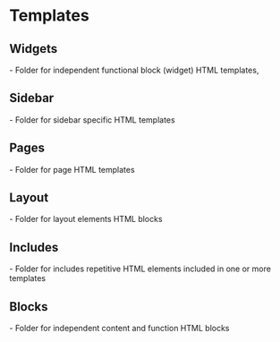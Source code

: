 Templates
==========

<h2>Widgets</h2>
- Folder for independent functional block (widget) HTML templates,
<h2>Sidebar</h2>
- Folder for sidebar specific HTML templates
<h2>Pages</h2>
- Folder for page HTML templates
<h2>Layout</h2>
- Folder for layout elements HTML blocks
<h2>Includes</h2>
- Folder for includes repetitive HTML elements included in one or more templates
<h2>Blocks</h2>
- Folder for independent content and function HTML blocks